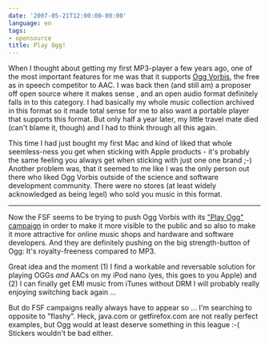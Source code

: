 ```yaml
---
date: '2007-05-21T12:00:00-00:00'
language: en
tags:
- opensource
title: Play Ogg!
---
```



When I thought about getting my first MP3-player a few years ago, one of the most important features for me was that it supports [Ogg Vorbis](http://www.vorbis.com/), the free as in speech competitor to AAC. I was back then (and still am) a proposer off open source where it makes sense , and an open audio format definitely falls in to this category. I had basically my whole music collection archived in this format so it made total sense for me to also want a portable player that supports this format. But only half a year later, my little travel mate died (can't blame it, though) and I had to think through all this again. 

This time I had just bought my first Mac and kind of liked that whole seemless-ness you get when sticking with Apple products - it's probably the same feeling you always get when sticking with just one one brand ;-) Another problem was, that it seemed to me like I was the only person out there who liked Ogg Vorbis outside of the science and software development community. There were no stores (at least widely acknowledged as being legel) who sold you music in this format. 



-------------------------------



Now the FSF seems to be trying to push Ogg Vorbis with its ["Play Ogg" campaign](http://www.fsf.org/resources/formats/playogg) in order to make it more visible to the public and so also to make it more attractive for online music shops and hardware and software developers. And they are definitely pushing on the big strength-button of Ogg: It's royalty-freeness compared to MP3.

Great idea and the moment (1) I find a workable and reversable solution for playing OGGs _and_ AACs on my iPod nano (yes, this goes to you Apple) and (2) I can finally get EMI music from iTunes without DRM I will probably really enjoying switching back again ...

But do FSF campaigns really always have to appear so ... I'm searching to opposite to "flashy". Heck, java.com or getfirefox.com are not really perfect examples, but Ogg would at least deserve something in this league :-( Stickers wouldn't be bad either.
